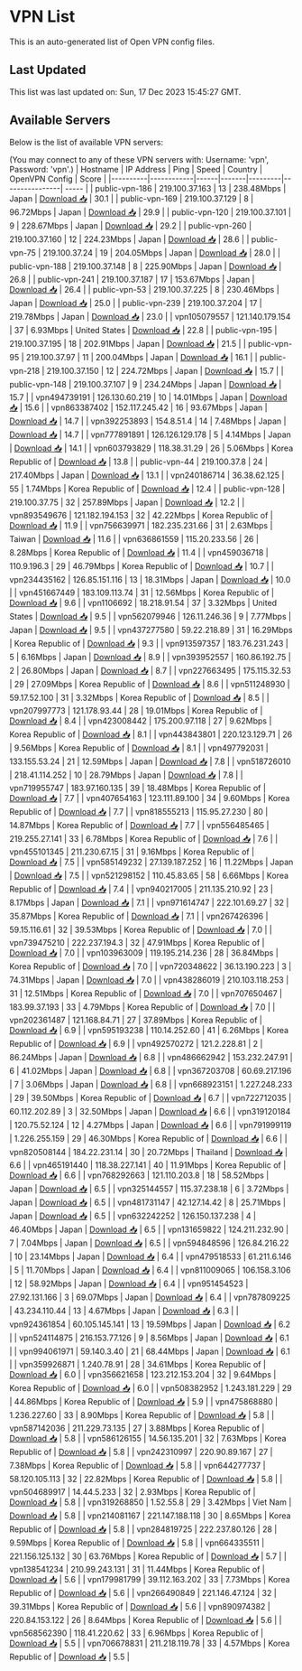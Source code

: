 # VPN List

This is an auto-generated list of Open VPN config files.

## Last Updated

This list was last updated on: Sun, 17 Dec 2023 15:45:27 GMT.

## Available Servers

Below is the list of available VPN servers:

(You may connect to any of these VPN servers with: Username: 'vpn', Password: 'vpn'.)
| Hostname | IP Address | Ping | Speed | Country | OpenVPN Config | Score |
|----------|------------|------|-------|---------|----------------| ----- |
| public-vpn-186 | 219.100.37.163 | 13 | 238.48Mbps | Japan | [Download 📥](./configs/server_0_JP.ovpn) | 30.1 |
| public-vpn-169 | 219.100.37.129 | 8 | 96.72Mbps | Japan | [Download 📥](./configs/server_1_JP.ovpn) | 29.9 |
| public-vpn-120 | 219.100.37.101 | 9 | 228.67Mbps | Japan | [Download 📥](./configs/server_2_JP.ovpn) | 29.2 |
| public-vpn-260 | 219.100.37.160 | 12 | 224.23Mbps | Japan | [Download 📥](./configs/server_3_JP.ovpn) | 28.6 |
| public-vpn-75 | 219.100.37.24 | 19 | 204.05Mbps | Japan | [Download 📥](./configs/server_4_JP.ovpn) | 28.0 |
| public-vpn-188 | 219.100.37.148 | 8 | 225.90Mbps | Japan | [Download 📥](./configs/server_5_JP.ovpn) | 26.8 |
| public-vpn-241 | 219.100.37.187 | 17 | 153.67Mbps | Japan | [Download 📥](./configs/server_6_JP.ovpn) | 26.4 |
| public-vpn-53 | 219.100.37.225 | 8 | 230.46Mbps | Japan | [Download 📥](./configs/server_7_JP.ovpn) | 25.0 |
| public-vpn-239 | 219.100.37.204 | 17 | 219.78Mbps | Japan | [Download 📥](./configs/server_8_JP.ovpn) | 23.0 |
| vpn105079557 | 121.140.179.154 | 37 | 6.93Mbps | United States | [Download 📥](./configs/server_9_US.ovpn) | 22.8 |
| public-vpn-195 | 219.100.37.195 | 18 | 202.91Mbps | Japan | [Download 📥](./configs/server_10_JP.ovpn) | 21.5 |
| public-vpn-95 | 219.100.37.97 | 11 | 200.04Mbps | Japan | [Download 📥](./configs/server_11_JP.ovpn) | 16.1 |
| public-vpn-218 | 219.100.37.150 | 12 | 224.72Mbps | Japan | [Download 📥](./configs/server_12_JP.ovpn) | 15.7 |
| public-vpn-148 | 219.100.37.107 | 9 | 234.24Mbps | Japan | [Download 📥](./configs/server_13_JP.ovpn) | 15.7 |
| vpn494739191 | 126.130.60.219 | 10 | 14.01Mbps | Japan | [Download 📥](./configs/server_14_JP.ovpn) | 15.6 |
| vpn863387402 | 152.117.245.42 | 16 | 93.67Mbps | Japan | [Download 📥](./configs/server_15_JP.ovpn) | 14.7 |
| vpn392253893 | 154.8.51.4 | 14 | 7.48Mbps | Japan | [Download 📥](./configs/server_16_JP.ovpn) | 14.7 |
| vpn777891891 | 126.126.129.178 | 5 | 4.14Mbps | Japan | [Download 📥](./configs/server_17_JP.ovpn) | 14.1 |
| vpn603793829 | 118.38.31.29 | 26 | 5.06Mbps | Korea Republic of | [Download 📥](./configs/server_18_KR.ovpn) | 13.8 |
| public-vpn-44 | 219.100.37.8 | 24 | 217.40Mbps | Japan | [Download 📥](./configs/server_19_JP.ovpn) | 13.1 |
| vpn240186714 | 36.38.62.125 | 55 | 1.74Mbps | Korea Republic of | [Download 📥](./configs/server_20_KR.ovpn) | 12.4 |
| public-vpn-128 | 219.100.37.75 | 32 | 257.89Mbps | Japan | [Download 📥](./configs/server_21_JP.ovpn) | 12.2 |
| vpn893549676 | 121.182.194.153 | 32 | 42.22Mbps | Korea Republic of | [Download 📥](./configs/server_22_KR.ovpn) | 11.9 |
| vpn756639971 | 182.235.231.66 | 31 | 2.63Mbps | Taiwan | [Download 📥](./configs/server_23_TW.ovpn) | 11.6 |
| vpn636861559 | 115.20.233.56 | 26 | 8.28Mbps | Korea Republic of | [Download 📥](./configs/server_24_KR.ovpn) | 11.4 |
| vpn459036718 | 110.9.196.3 | 29 | 46.79Mbps | Korea Republic of | [Download 📥](./configs/server_25_KR.ovpn) | 10.7 |
| vpn234435162 | 126.85.151.116 | 13 | 18.31Mbps | Japan | [Download 📥](./configs/server_26_JP.ovpn) | 10.0 |
| vpn451667449 | 183.109.113.74 | 31 | 12.56Mbps | Korea Republic of | [Download 📥](./configs/server_27_KR.ovpn) | 9.6 |
| vpn1106692 | 18.218.91.54 | 37 | 3.32Mbps | United States | [Download 📥](./configs/server_28_US.ovpn) | 9.5 |
| vpn562079946 | 126.11.246.36 | 9 | 7.77Mbps | Japan | [Download 📥](./configs/server_29_JP.ovpn) | 9.5 |
| vpn437277580 | 59.22.218.89 | 31 | 16.29Mbps | Korea Republic of | [Download 📥](./configs/server_30_KR.ovpn) | 9.3 |
| vpn913597357 | 183.76.231.243 | 5 | 6.16Mbps | Japan | [Download 📥](./configs/server_31_JP.ovpn) | 8.9 |
| vpn393952557 | 160.86.192.75 | 2 | 26.80Mbps | Japan | [Download 📥](./configs/server_32_JP.ovpn) | 8.7 |
| vpn227663495 | 175.115.32.53 | 29 | 27.09Mbps | Korea Republic of | [Download 📥](./configs/server_33_KR.ovpn) | 8.6 |
| vpn511248930 | 59.17.52.100 | 31 | 3.32Mbps | Korea Republic of | [Download 📥](./configs/server_34_KR.ovpn) | 8.5 |
| vpn207997773 | 121.178.93.44 | 28 | 19.01Mbps | Korea Republic of | [Download 📥](./configs/server_35_KR.ovpn) | 8.4 |
| vpn423008442 | 175.200.97.118 | 27 | 9.62Mbps | Korea Republic of | [Download 📥](./configs/server_36_KR.ovpn) | 8.1 |
| vpn443843801 | 220.123.129.71 | 26 | 9.56Mbps | Korea Republic of | [Download 📥](./configs/server_37_KR.ovpn) | 8.1 |
| vpn497792031 | 133.155.53.24 | 21 | 12.59Mbps | Japan | [Download 📥](./configs/server_38_JP.ovpn) | 7.8 |
| vpn518726010 | 218.41.114.252 | 10 | 28.79Mbps | Japan | [Download 📥](./configs/server_39_JP.ovpn) | 7.8 |
| vpn719955747 | 183.97.160.135 | 39 | 18.48Mbps | Korea Republic of | [Download 📥](./configs/server_40_KR.ovpn) | 7.7 |
| vpn407654163 | 123.111.89.100 | 34 | 9.60Mbps | Korea Republic of | [Download 📥](./configs/server_41_KR.ovpn) | 7.7 |
| vpn818555213 | 115.95.27.230 | 80 | 14.87Mbps | Korea Republic of | [Download 📥](./configs/server_42_KR.ovpn) | 7.7 |
| vpn556485465 | 219.255.27.141 | 33 | 6.78Mbps | Korea Republic of | [Download 📥](./configs/server_43_KR.ovpn) | 7.6 |
| vpn455101345 | 211.230.67.15 | 31 | 9.16Mbps | Korea Republic of | [Download 📥](./configs/server_44_KR.ovpn) | 7.5 |
| vpn585149232 | 27.139.187.252 | 16 | 11.22Mbps | Japan | [Download 📥](./configs/server_45_JP.ovpn) | 7.5 |
| vpn521298152 | 110.45.83.65 | 58 | 6.66Mbps | Korea Republic of | [Download 📥](./configs/server_46_KR.ovpn) | 7.4 |
| vpn940217005 | 211.135.210.92 | 23 | 8.17Mbps | Japan | [Download 📥](./configs/server_47_JP.ovpn) | 7.1 |
| vpn971614747 | 222.101.69.27 | 32 | 35.87Mbps | Korea Republic of | [Download 📥](./configs/server_48_KR.ovpn) | 7.1 |
| vpn267426396 | 59.15.116.61 | 32 | 39.53Mbps | Korea Republic of | [Download 📥](./configs/server_49_KR.ovpn) | 7.0 |
| vpn739475210 | 222.237.194.3 | 32 | 47.91Mbps | Korea Republic of | [Download 📥](./configs/server_50_KR.ovpn) | 7.0 |
| vpn103963009 | 119.195.214.236 | 28 | 36.84Mbps | Korea Republic of | [Download 📥](./configs/server_51_KR.ovpn) | 7.0 |
| vpn720348622 | 36.13.190.223 | 3 | 74.31Mbps | Japan | [Download 📥](./configs/server_52_JP.ovpn) | 7.0 |
| vpn438286019 | 210.103.118.253 | 31 | 12.51Mbps | Korea Republic of | [Download 📥](./configs/server_53_KR.ovpn) | 7.0 |
| vpn707650467 | 183.99.37.193 | 33 | 4.79Mbps | Korea Republic of | [Download 📥](./configs/server_54_KR.ovpn) | 7.0 |
| vpn202361487 | 121.168.84.71 | 27 | 37.89Mbps | Korea Republic of | [Download 📥](./configs/server_55_KR.ovpn) | 6.9 |
| vpn595193238 | 110.14.252.60 | 41 | 6.26Mbps | Korea Republic of | [Download 📥](./configs/server_56_KR.ovpn) | 6.9 |
| vpn492570272 | 121.2.228.81 | 2 | 86.24Mbps | Japan | [Download 📥](./configs/server_57_JP.ovpn) | 6.8 |
| vpn486662942 | 153.232.247.91 | 6 | 41.02Mbps | Japan | [Download 📥](./configs/server_58_JP.ovpn) | 6.8 |
| vpn367203708 | 60.69.217.196 | 7 | 3.06Mbps | Japan | [Download 📥](./configs/server_59_JP.ovpn) | 6.8 |
| vpn668923151 | 1.227.248.233 | 29 | 39.50Mbps | Korea Republic of | [Download 📥](./configs/server_60_KR.ovpn) | 6.7 |
| vpn722712035 | 60.112.202.89 | 3 | 32.50Mbps | Japan | [Download 📥](./configs/server_61_JP.ovpn) | 6.6 |
| vpn319120184 | 120.75.52.124 | 12 | 4.27Mbps | Japan | [Download 📥](./configs/server_62_JP.ovpn) | 6.6 |
| vpn791999119 | 1.226.255.159 | 29 | 46.30Mbps | Korea Republic of | [Download 📥](./configs/server_63_KR.ovpn) | 6.6 |
| vpn820508144 | 184.22.231.14 | 30 | 20.72Mbps | Thailand | [Download 📥](./configs/server_64_TH.ovpn) | 6.6 |
| vpn465191440 | 118.38.227.141 | 40 | 11.91Mbps | Korea Republic of | [Download 📥](./configs/server_65_KR.ovpn) | 6.6 |
| vpn768292663 | 121.110.203.8 | 18 | 58.52Mbps | Japan | [Download 📥](./configs/server_66_JP.ovpn) | 6.5 |
| vpn325144557 | 115.37.238.18 | 6 | 3.72Mbps | Japan | [Download 📥](./configs/server_67_JP.ovpn) | 6.5 |
| vpn481731147 | 42.127.14.42 | 8 | 25.71Mbps | Japan | [Download 📥](./configs/server_68_JP.ovpn) | 6.5 |
| vpn632242252 | 126.150.137.238 | 4 | 46.40Mbps | Japan | [Download 📥](./configs/server_69_JP.ovpn) | 6.5 |
| vpn131659822 | 124.211.232.90 | 7 | 7.04Mbps | Japan | [Download 📥](./configs/server_70_JP.ovpn) | 6.5 |
| vpn594848596 | 126.84.216.22 | 10 | 23.14Mbps | Japan | [Download 📥](./configs/server_71_JP.ovpn) | 6.4 |
| vpn479518533 | 61.211.6.146 | 5 | 11.70Mbps | Japan | [Download 📥](./configs/server_72_JP.ovpn) | 6.4 |
| vpn811009065 | 106.158.3.106 | 12 | 58.92Mbps | Japan | [Download 📥](./configs/server_73_JP.ovpn) | 6.4 |
| vpn951454523 | 27.92.131.166 | 3 | 69.07Mbps | Japan | [Download 📥](./configs/server_74_JP.ovpn) | 6.4 |
| vpn787809225 | 43.234.110.44 | 13 | 4.67Mbps | Japan | [Download 📥](./configs/server_75_JP.ovpn) | 6.3 |
| vpn924361854 | 60.105.145.141 | 13 | 19.59Mbps | Japan | [Download 📥](./configs/server_76_JP.ovpn) | 6.2 |
| vpn524114875 | 216.153.77.126 | 9 | 8.56Mbps | Japan | [Download 📥](./configs/server_77_JP.ovpn) | 6.1 |
| vpn994061971 | 59.140.3.40 | 21 | 68.44Mbps | Japan | [Download 📥](./configs/server_78_JP.ovpn) | 6.1 |
| vpn359926871 | 1.240.78.91 | 28 | 34.61Mbps | Korea Republic of | [Download 📥](./configs/server_79_KR.ovpn) | 6.0 |
| vpn356621658 | 123.212.153.204 | 32 | 9.64Mbps | Korea Republic of | [Download 📥](./configs/server_80_KR.ovpn) | 6.0 |
| vpn508382952 | 1.243.181.229 | 29 | 44.86Mbps | Korea Republic of | [Download 📥](./configs/server_81_KR.ovpn) | 5.9 |
| vpn475868880 | 1.236.227.60 | 33 | 8.90Mbps | Korea Republic of | [Download 📥](./configs/server_82_KR.ovpn) | 5.8 |
| vpn587142036 | 211.229.73.135 | 27 | 3.88Mbps | Korea Republic of | [Download 📥](./configs/server_83_KR.ovpn) | 5.8 |
| vpn586126155 | 14.56.135.201 | 32 | 7.63Mbps | Korea Republic of | [Download 📥](./configs/server_84_KR.ovpn) | 5.8 |
| vpn242310997 | 220.90.89.167 | 27 | 7.38Mbps | Korea Republic of | [Download 📥](./configs/server_85_KR.ovpn) | 5.8 |
| vpn644277737 | 58.120.105.113 | 32 | 22.82Mbps | Korea Republic of | [Download 📥](./configs/server_86_KR.ovpn) | 5.8 |
| vpn504689917 | 14.44.5.233 | 32 | 2.93Mbps | Korea Republic of | [Download 📥](./configs/server_87_KR.ovpn) | 5.8 |
| vpn319268850 | 1.52.55.8 | 29 | 3.42Mbps | Viet Nam | [Download 📥](./configs/server_88_VN.ovpn) | 5.8 |
| vpn214081167 | 221.147.188.118 | 30 | 8.65Mbps | Korea Republic of | [Download 📥](./configs/server_89_KR.ovpn) | 5.8 |
| vpn284819725 | 222.237.80.126 | 28 | 9.59Mbps | Korea Republic of | [Download 📥](./configs/server_90_KR.ovpn) | 5.8 |
| vpn664335511 | 221.156.125.132 | 30 | 63.76Mbps | Korea Republic of | [Download 📥](./configs/server_91_KR.ovpn) | 5.7 |
| vpn138541234 | 210.99.243.131 | 31 | 11.44Mbps | Korea Republic of | [Download 📥](./configs/server_92_KR.ovpn) | 5.6 |
| vpn179981799 | 39.112.163.202 | 33 | 7.73Mbps | Korea Republic of | [Download 📥](./configs/server_93_KR.ovpn) | 5.6 |
| vpn266490849 | 221.146.47.124 | 32 | 39.31Mbps | Korea Republic of | [Download 📥](./configs/server_94_KR.ovpn) | 5.6 |
| vpn890974382 | 220.84.153.122 | 26 | 8.64Mbps | Korea Republic of | [Download 📥](./configs/server_95_KR.ovpn) | 5.6 |
| vpn568562390 | 118.41.220.62 | 33 | 6.96Mbps | Korea Republic of | [Download 📥](./configs/server_96_KR.ovpn) | 5.5 |
| vpn706678831 | 211.218.119.78 | 33 | 4.57Mbps | Korea Republic of | [Download 📥](./configs/server_97_KR.ovpn) | 5.5 |
